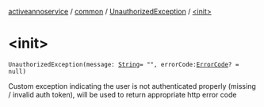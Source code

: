 [activeannoservice](../../index.md) / [common](../index.md) / [UnauthorizedException](index.md) / [&lt;init&gt;](./-init-.md)

# &lt;init&gt;

`UnauthorizedException(message: `[`String`](https://kotlinlang.org/api/latest/jvm/stdlib/kotlin/-string/index.html)` = "", errorCode: `[`ErrorCode`](../-error-code/index.md)`? = null)`

Custom exception indicating the user is not authenticated properly (missing / invalid auth token),
will be used to return appropriate http error code

